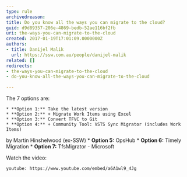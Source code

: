```yaml
---
type: rule
archivedreason: 
title: Do you know all the ways you can migrate to the cloud?
guid: d9d89357-206e-4869-bedb-52ae116bf2fb
uri: the-ways-you-can-migrate-to-the-cloud
created: 2017-01-19T17:01:09.0000000Z
authors:
- title: Danijel Malik
  url: https://ssw.com.au/people/danijel-malik
related: []
redirects:
- the-ways-you-can-migrate-to-the-cloud
- do-you-know-all-the-ways-you-can-migrate-to-the-cloud

---
```


The 7 options are:

<!--endintro-->

    * **Option 1:** Take the latest version
    * **Option 2:** + Migrate Work Items using Excel
    * **Option 3:** Convert TFVC to Git
    * **Option 4:** + Community Tool: VSTS Sync Migrator (includes Work Items)
by Martin Hinshelwood (ex-SSW)
    * **Option 5:** OpsHub
    * **Option 6:** Timely Migration
    * **Option 7:** TfsMigrator - Microsoft


Watch the video:


`youtube: https://www.youtube.com/embed/a6A1wl9_4Jg`
